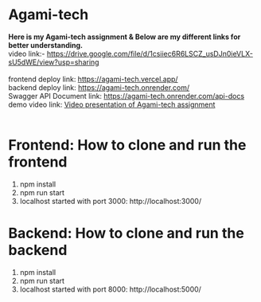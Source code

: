 # Agami-tech

**Here is my Agami-tech assignment & Below are my different links for better understanding.**
<br>
video link:- https://drive.google.com/file/d/1csiiec6R6LSCZ_usDJn0ieVLX-sU5dWE/view?usp=sharing
<br>
<br>
frontend deploy link: https://agami-tech.vercel.app/
<br>
backend deploy link: https://agami-tech.onrender.com/
<br>
Swagger API Document link: https://agami-tech.onrender.com/api-docs
<br>
demo video link: [Video presentation of Agami-tech assignment](https://drive.google.com/file/d/1AOwVAxlQfbyo9cvKlx-E2ROWx9cnowm9/view?usp=sharing)
<br>
<br>
# Frontend: How to clone and run the frontend
1) npm install
2) npm run start
3) localhost started with port 3000: http://localhost:3000/
# Backend: How to clone and run the backend
1) npm install
2) npm run start
3) localhost started with port 8000: http://localhost:5000/
<br>



